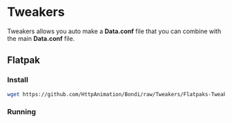 # Tweakers
Tweakers allows you auto make a **Data.conf** file that you can combine with the main **Data.conf** file.

## Flatpak

### Install
```bash
wget https://github.com/HttpAnimation/Bondi/raw/Tweakers/Flatpaks-Tweakers
```
### Running